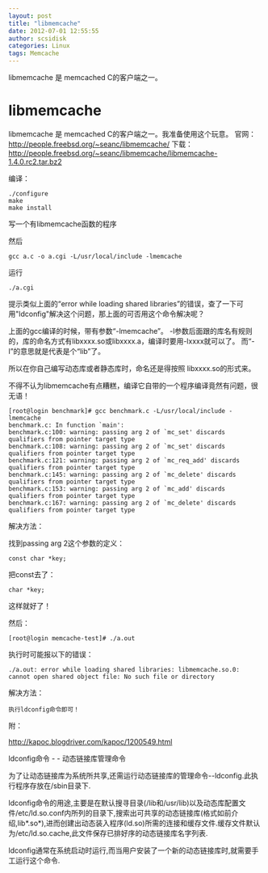 ```yaml
---
layout: post
title: "libmemcache"
date: 2012-07-01 12:55:55
author: scsidisk
categories: Linux
tags: Memcache
---
```


libmemcache 是 memcached C的客户端之一。

libmemcache
===========

libmemcache 是 memcached C的客户端之一。我准备使用这个玩意。
官网：http://people.freebsd.org/~seanc/libmemcache/
下载：http://people.freebsd.org/~seanc/libmemcache/libmemcache-1.4.0.rc2.tar.bz2

编译：

```
./configure
make
make install
```

写一个有libmemcache函数的程序

然后

```
gcc a.c -o a.cgi -L/usr/local/include -lmemcache
```

运行

```
./a.cgi
```

提示类似上面的“error while loading shared libraries”的错误，查了一下可用"ldconfig"解决这个问题，那上面的可否用这个命令解决呢？

上面的gcc编译的时候，带有参数“-lmemcache”。
-l参数后面跟的库名有规则的，库的命名方式有libxxxx.so或libxxxx.a，编译时要用-lxxxx就可以了。
而“-l”的意思就是代表是个“lib”了。

所以在你自己编写动态库或者静态库时，命名还是得按照 libxxxx.so的形式来。

不得不认为libmemcache有点糟糕，编译它自带的一个程序编译竟然有问题，很无语！

```
[root@login benchmark]# gcc benchmark.c -L/usr/local/include -lmemcache
benchmark.c: In function `main':
benchmark.c:100: warning: passing arg 2 of `mc_set' discards qualifiers from pointer target type
benchmark.c:108: warning: passing arg 2 of `mc_set' discards qualifiers from pointer target type
benchmark.c:121: warning: passing arg 2 of `mc_req_add' discards qualifiers from pointer target type
benchmark.c:145: warning: passing arg 2 of `mc_delete' discards qualifiers from pointer target type
benchmark.c:153: warning: passing arg 2 of `mc_add' discards qualifiers from pointer target type
benchmark.c:167: warning: passing arg 2 of `mc_delete' discards qualifiers from pointer target type
```

解决方法：

找到passing arg 2这个参数的定义：

```
const char *key;
```

把const去了：

```
char *key;
```

这样就好了！

然后：

```
[root@login memcache-test]# ./a.out
```

执行时可能报以下的错误：

```
./a.out: error while loading shared libraries: libmemcache.so.0: cannot open shared object file: No such file or directory
```

解决方法：

```
执行ldconfig命令即可！
```

附：

http://kapoc.blogdriver.com/kapoc/1200549.html

ldconfig命令 - - 动态链接库管理命令

为了让动态链接库为系统所共享,还需运行动态链接库的管理命令--ldconfig.此执行程序存放在/sbin目录下.

ldconfig命令的用途,主要是在默认搜寻目录(/lib和/usr/lib)以及动态库配置文件/etc/ld.so.conf内所列的目录下,搜索出可共享的动态链接库(格式如前介绍,lib*.so*),进而创建出动态装入程序(ld.so)所需的连接和缓存文件.缓存文件默认为/etc/ld.so.cache,此文件保存已排好序的动态链接库名字列表.

ldconfig通常在系统启动时运行,而当用户安装了一个新的动态链接库时,就需要手工运行这个命令.